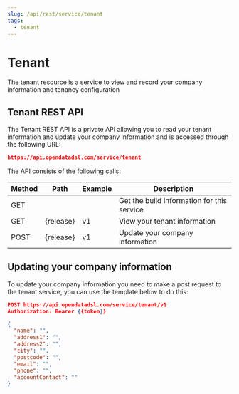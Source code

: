 ```yaml
---
slug: /api/rest/service/tenant
tags:
  - tenant
---
```

Tenant
==============================================

The tenant resource is a service to view and record your company information and tenancy configuration

## Tenant REST API

The Tenant REST API is a private API allowing you to read your tenant information and update your company information and is accessed through the following URL:
```json
https://api.opendatadsl.com/service/tenant
```
The API consists of the following calls:

|**Method**|**Path**|**Example**|**Description**|
|-|-|-|-|
|GET|||Get the build information for this service|
|GET|{release}|v1|View your tenant information|
|POST|{release}|v1|Update your company information|

## Updating your company information

To update your company information you need to make a post request to the tenant service, you can use the template below to do this:
```json
POST https://api.opendatadsl.com/service/tenant/v1
Authorization: Bearer {{token}}

{
  "name": "",
  "address1": "",
  "address2": "",
  "city": "",
  "postcode": "",
  "email": "",
  "phone": "",
  "accountContact": ""
}
```

